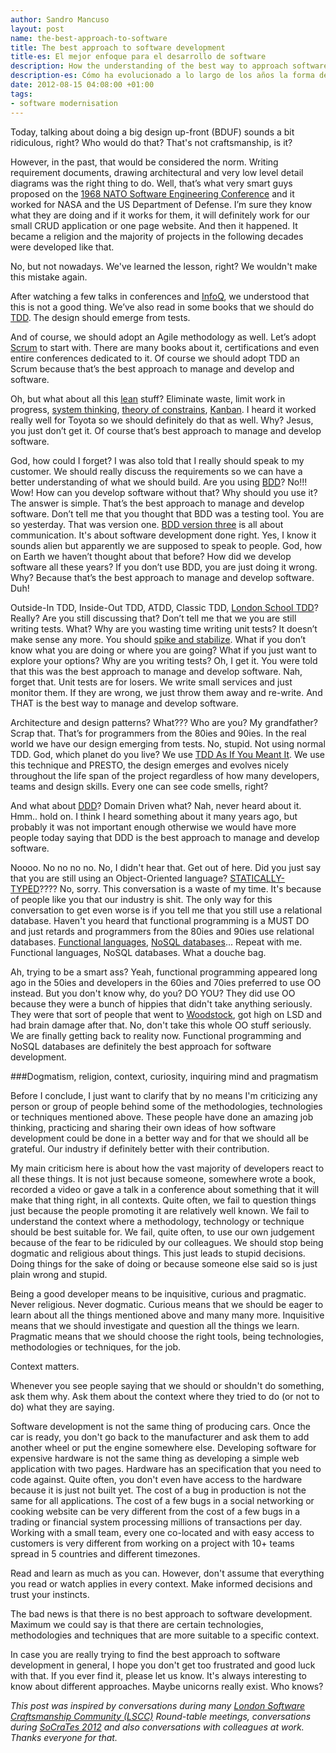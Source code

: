 ```yaml
---
author: Sandro Mancuso
layout: post
name: the-best-approach-to-software
title: The best approach to software development
title-es: El mejor enfoque para el desarrollo de software
description: How the understanding of the best way to approach software development has evolved over the years. There is no single answer, but there are certain technologies, methodologies and techniques that are more appropriate for each context.
description-es: Cómo ha evolucionado a lo largo de los años la forma de entender cuál es la mejor manera de enfocar el desarrollo de software. No hay una única respuesta, pero sí que existen ciertas tecnologías, metodologías y técnicas más adecuadas para cada contexto.
date: 2012-08-15 04:08:00 +01:00
tags:
- software modernisation
---
```



Today, talking about doing a big design up-front (BDUF) sounds a bit
ridiculous, right? Who would do that? That's not craftsmanship, is it?

However, in the past, that would be considered the norm. Writing
requirement documents, drawing architectural and very low level detail
diagrams was the right thing to do. Well, that’s what very smart guys
proposed on the [1968 NATO Software Engineering Conference](http://homepages.cs.ncl.ac.uk/brian.randell/NATO/nato1968.PDF)
and it worked for NASA and the US Department of Defense. I’m sure they
know what they are doing and if it works for them, it will definitely
work for our small CRUD application or one page website. And then it
happened. It became a religion and the majority of projects in the
following decades were developed like that.

No, but not nowadays. We've learned the lesson, right? We wouldn't make
this mistake again.  

After watching a few talks in conferences and
[InfoQ](http://www.infoq.com/), we understood that this is not a good
thing. We’ve also read in some books that we should do
[TDD](http://en.wikipedia.org/wiki/Test-driven_development). The design
should emerge from tests.

And of course, we should adopt an Agile methodology as well. Let’s adopt
[Scrum](http://en.wikipedia.org/wiki/Scrum_%28development%29) to start
with. There are many books about it, certifications and even entire
conferences dedicated to it. Of course we should adopt TDD an Scrum
because that’s the best approach to manage and develop and software.

Oh, but what about all this
[lean](http://en.wikipedia.org/wiki/Lean_software_development) stuff?
Eliminate waste, limit work in progress, [system thinking](http://en.wikipedia.org/wiki/System_thinking), [theory of constrains](http://en.wikipedia.org/wiki/Theory_of_constraints),
[Kanban](http://en.wikipedia.org/wiki/Kanban). I heard it worked really
well for Toyota so we should definitely do that as well. Why? Jesus, you
just don’t get it. Of course that’s best approach to manage and develop
software.

God, how could I forget? I was also told that I really should speak to
my customer. We should really discuss the requirements so we can have a
better understanding of what we should build. Are you using
[BDD](http://en.wikipedia.org/wiki/Behavior_Driven_Development)? No!!!
Wow! How can you develop software without that? Why should you use it?
The answer is simple. That’s the best approach to manage and develop
software. Don’t tell me that you thought that BDD was a testing tool.
You are so yesterday. That was version one. [BDD version three](http://dannorth.net/2012/05/31/bdd-is-like-tdd-if/) is all about
communication. It's about software development done right. Yes, I know
it sounds alien but apparently we are supposed to speak to people. God,
how on Earth we haven’t thought about that before? How did we develop
software all these years? If you don’t use BDD, you are just doing it
wrong. Why? Because that’s the best approach to manage and develop
software. Duh!

Outside-In TDD, Inside-Out TDD, ATDD, Classic TDD, [London School TDD](http://codemanship.co.uk/parlezuml/blog/?postid=987)? Really? Are
you still discussing that? Don’t tell me that we you are still writing
tests. What? Why are you wasting time writing unit tests? It doesn’t
make sense any more. You should [spike and stabilize](http://lizkeogh.com/category/spike-and-stabilize/). What if
you don’t know what you are doing or where you are going? What if you
just want to explore your options? Why are you writing tests? Oh, I get
it. You were told that this was the best approach to manage and develop
software. Nah, forget that. Unit tests are for losers. We write small
services and just monitor them. If they are wrong, we just throw them
away and re-write. And THAT is the best way to manage and develop
software.

Architecture and design patterns? What??? Who are you? My grandfather?
Scrap that. That’s for programmers from the 80ies and 90ies. In the real
world we have our design emerging from tests. No, stupid. Not using
normal TDD. God, which planet do you live? We use [TDD As If You Meant It](http://cumulative-hypotheses.org/2011/08/30/tdd-as-if-you-meant-it/).
We use this technique and PRESTO, the design emerges and evolves nicely
throughout the life span of the project regardless of how many
developers, teams and design skills. Every one can see code smells,
right?

And what about [DDD](http://en.wikipedia.org/wiki/Domain-driven_design)?
Domain Driven what? Nah, never heard about it. Hmm.. hold on. I think I
heard something about it many years ago, but probably it was not
important enough otherwise we would have more people today saying that
DDD is the best approach to manage and develop software.

Noooo. No no no no. No, I didn't hear that. Get out of here. Did you
just say that you are still using an Object-Oriented language?
[STATICALLY-TYPED](http://en.wikipedia.org/wiki/Statically_typed#Static_typing)????
No, sorry. This conversation is a waste of my time. It's because of
people like you that our industry is shit. The only way for this
conversation to get even worse is if you tell me that you still use a
relational database. Haven't you heard that functional programming is a
MUST DO and just retards and programmers from the 80ies and 90ies use
relational databases. [Functional languages](http://en.wikipedia.org/wiki/Functional_programming), [NoSQL databases](http://en.wikipedia.org/wiki/NoSQL)... Repeat with me.
Functional languages, NoSQL databases. What a douche bag.

Ah, trying to be a smart ass? Yeah, functional programming appeared long
ago in the 50ies and developers in the 60ies and 70ies preferred to use
OO instead. But you don't know why, do you? DO YOU? They did use OO
because they were a bunch of hippies that didn't take anything
seriously. They were that sort of people that went to
[Woodstock](http://en.wikipedia.org/wiki/Woodstock), got high on LSD and
had brain damage after that. No, don't take this whole OO stuff
seriously. We are finally getting back to reality now. Functional
programming and NoSQL databases are definitely the best approach for
software development.

###Dogmatism, religion, context, curiosity, inquiring mind and pragmatism

Before I conclude, I just want to clarify that by no means I'm
criticizing any person or group of people behind some of the
methodologies, technologies or techniques mentioned above. These people
have done an amazing job thinking, practicing and sharing their own
ideas of how software development could be done in a better way and for
that we should all be grateful. Our industry if definitely better with
their contribution.

My main criticism here is about how the vast majority of developers
react to all these things. It is not just because someone, somewhere
wrote a book, recorded a video or gave a talk in a conference about
something that it will make that thing right, in all contexts. Quite
often, we fail to question things just because the people promoting it
are relatively well known. We fail to understand the context where a
methodology, technology or technique should be best suitable for. We
fail, quite often, to use our own judgement because of the fear to be
ridiculed by our colleagues. We should stop being dogmatic and religious
about things. This just leads to stupid decisions. Doing things for the
sake of doing or because someone else said so is just plain wrong and
stupid. 

Being a good developer means to be inquisitive, curious and pragmatic.
Never religious. Never dogmatic. Curious means that we should be eager
to learn about all the things mentioned above and many many more.
Inquisitive means that we should investigate and question all the things
we learn. Pragmatic means that we should choose the right tools, being
technologies, methodologies or techniques, for the job.

Context matters. 

Whenever you see people saying that we should or shouldn't do something,
ask them why. Ask them about the context where they tried to do (or not
to do) what they are saying. 

Software development is not the same thing of producing cars. Once the
car is ready, you don't go back to the manufacturer and ask them to add
another wheel or put the engine somewhere else. Developing software for
expensive hardware is not the same thing as developing a simple web
application with two pages. Hardware has an specification that you need
to code against. Quite often, you don't even have access to the hardware
because it is just not built yet. The cost of a bug in production is not
the same for all applications. The cost of a few bugs in a social
networking or cooking website can be very different from the cost of a
few bugs in a trading or financial system processing millions of
transactions per day. Working with a small team, every one co-located
and with easy access to customers is very different from working on a
project with 10+ teams spread in 5 countries and different timezones. 

Read and learn as much as you can. However, don't assume that everything
you read or watch applies in every context. Make informed decisions and
trust your instincts.

The bad news is that there is no best approach to software development.
Maximum we could say is that there are certain technologies,
methodologies and techniques that are more suitable to a specific
context.

In case you are really trying to find the best approach to software
development in general, I hope you don't get too frustrated and good
luck with that. If you ever find it, please let us know. It's always
interesting to know about different approaches. Maybe unicorns really
exist. Who knows?

*This post was inspired by conversations during many [London Software
Craftsmanship Community (LSCC)](http://www.meetup.com/london-software-craftsmanship) Round-table
meetings, conversations during [SoCraTes 2012](http://www.socrates-conference.de/) and also conversations with
colleagues at work. Thanks everyone for that.*
